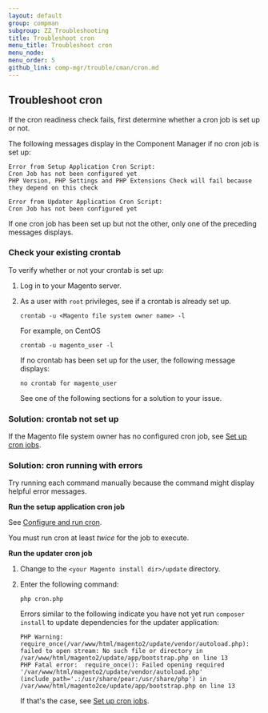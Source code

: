 ```yaml
---
layout: default
group: compman
subgroup: ZZ_Troubleshooting
title: Troubleshoot cron
menu_title: Troubleshoot cron
menu_node: 
menu_order: 5
github_link: comp-mgr/trouble/cman/cron.md
---
```


<h2 id="trouble-cron">Troubleshoot cron</h2>
If the cron readiness check fails, first determine whether a cron job is set up or not.

The following messages display in the Component Manager if no cron job is set up:

	Error from Setup Application Cron Script:
	Cron Job has not been configured yet
	PHP Version, PHP Settings and PHP Extensions Check will fail because they depend on this check

	Error from Updater Application Cron Script:
	Cron Job has not been configured yet

If one cron job has been set up but not the other, only one of the preceding messages displays.

<h3 id="trouble-cron-check">Check your existing crontab</h3>
To verify whether or not your crontab is set up:

1.	Log in to your Magento server.
1.	As a user with `root` privileges, see if a crontab is already set up.

		crontab -u <Magento file system owner name> -l

	For example, on CentOS

		crontab -u magento_user -l

	If no crontab has been set up for the user, the following message displays:

		no crontab for magento_user

	See one of the following sections for a solution to your issue.

<h3 id="trouble-cron-none">Solution: crontab not set up</h3>
If the Magento file system owner has no configured cron job, see <a href="{{ site.gdeurl }}comp-mgr/prereq/prereq_compman-updater.html">Set up cron jobs</a>.

<h3 id="trouble-cron-errors">Solution: cron running with errors</h3>
Try running each command manually because the command might display helpful error messages.

**Run the setup application cron job**

See <a href="{{ site.gdeurl }}config-guide/cli/config-cli-subcommands-cron.html#config-cli-cron-group">Configure and run cron</a>.

<div class="bs-callout bs-callout-info" id="info">
	<p>You must run cron at least <em>twice</em> for the job to execute.</p>
</div>

**Run the updater cron job**

1.	Change to the `<your Magento install dir>/update` directory.
2.	Enter the following command:

		php cron.php

	Errors similar to the following indicate you have not yet run `composer install` to update dependencies for the updater application:

		PHP Warning:  require_once(/var/www/html/magento2/update/vendor/autoload.php): failed to open stream: No such file or directory in /var/www/html/magento2/update/app/bootstrap.php on line 13
		PHP Fatal error:  require_once(): Failed opening required '/var/www/html/magento2/update/vendor/autoload.php' (include_path='.:/usr/share/pear:/usr/share/php') in /var/www/html/magento2ce/update/app/bootstrap.php on line 13

	If that's the case, see <a href="{{ site.gdeurl }}comp-mgr/prereq/prereq_compman-updater.html">Set up cron jobs</a>.




